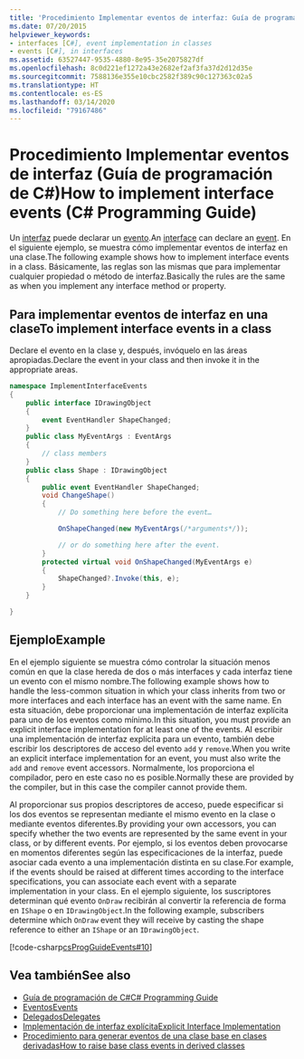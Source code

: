 ```yaml
---
title: 'Procedimiento Implementar eventos de interfaz: Guía de programación de C#'
ms.date: 07/20/2015
helpviewer_keywords:
- interfaces [C#], event implementation in classes
- events [C#], in interfaces
ms.assetid: 63527447-9535-4880-8e95-35e2075827df
ms.openlocfilehash: 8c0d221ef1272a43e2682ef2af3fa37d2d12d35e
ms.sourcegitcommit: 7588136e355e10cbc2582f389c90c127363c02a5
ms.translationtype: HT
ms.contentlocale: es-ES
ms.lasthandoff: 03/14/2020
ms.locfileid: "79167486"
---
```

# <a name="how-to-implement-interface-events-c-programming-guide"></a><span data-ttu-id="99bcd-102">Procedimiento Implementar eventos de interfaz (Guía de programación de C#)</span><span class="sxs-lookup"><span data-stu-id="99bcd-102">How to implement interface events (C# Programming Guide)</span></span>
<span data-ttu-id="99bcd-103">Un [interfaz](../../language-reference/keywords/interface.md) puede declarar un [evento](../../language-reference/keywords/event.md).</span><span class="sxs-lookup"><span data-stu-id="99bcd-103">An [interface](../../language-reference/keywords/interface.md) can declare an [event](../../language-reference/keywords/event.md).</span></span> <span data-ttu-id="99bcd-104">En el siguiente ejemplo, se muestra cómo implementar eventos de interfaz en una clase.</span><span class="sxs-lookup"><span data-stu-id="99bcd-104">The following example shows how to implement interface events in a class.</span></span> <span data-ttu-id="99bcd-105">Básicamente, las reglas son las mismas que para implementar cualquier propiedad o método de interfaz.</span><span class="sxs-lookup"><span data-stu-id="99bcd-105">Basically the rules are the same as when you implement any interface method or property.</span></span>  
  
## <a name="to-implement-interface-events-in-a-class"></a><span data-ttu-id="99bcd-106">Para implementar eventos de interfaz en una clase</span><span class="sxs-lookup"><span data-stu-id="99bcd-106">To implement interface events in a class</span></span>  
  
<span data-ttu-id="99bcd-107">Declare el evento en la clase y, después, invóquelo en las áreas apropiadas.</span><span class="sxs-lookup"><span data-stu-id="99bcd-107">Declare the event in your class and then invoke it in the appropriate areas.</span></span>  
  
```csharp
namespace ImplementInterfaceEvents  
{  
    public interface IDrawingObject  
    {  
        event EventHandler ShapeChanged;  
    }  
    public class MyEventArgs : EventArgs
    {  
        // class members  
    }  
    public class Shape : IDrawingObject  
    {  
        public event EventHandler ShapeChanged;  
        void ChangeShape()  
        {  
            // Do something here before the event…  

            OnShapeChanged(new MyEventArgs(/*arguments*/));  

            // or do something here after the event.
        }  
        protected virtual void OnShapeChanged(MyEventArgs e)  
        {  
            ShapeChanged?.Invoke(this, e);  
        }  
    }  

}  
```  
  
## <a name="example"></a><span data-ttu-id="99bcd-108">Ejemplo</span><span class="sxs-lookup"><span data-stu-id="99bcd-108">Example</span></span>  
<span data-ttu-id="99bcd-109">En el ejemplo siguiente se muestra cómo controlar la situación menos común en que la clase hereda de dos o más interfaces y cada interfaz tiene un evento con el mismo nombre.</span><span class="sxs-lookup"><span data-stu-id="99bcd-109">The following example shows how to handle the less-common situation in which your class inherits from two or more interfaces and each interface has an event with the same name.</span></span> <span data-ttu-id="99bcd-110">En esta situación, debe proporcionar una implementación de interfaz explícita para uno de los eventos como mínimo.</span><span class="sxs-lookup"><span data-stu-id="99bcd-110">In this situation, you must provide an explicit interface implementation for at least one of the events.</span></span> <span data-ttu-id="99bcd-111">Al escribir una implementación de interfaz explícita para un evento, también debe escribir los descriptores de acceso del evento `add` y `remove`.</span><span class="sxs-lookup"><span data-stu-id="99bcd-111">When you write an explicit interface implementation for an event, you must also write the `add` and `remove` event accessors.</span></span> <span data-ttu-id="99bcd-112">Normalmente, los proporciona el compilador, pero en este caso no es posible.</span><span class="sxs-lookup"><span data-stu-id="99bcd-112">Normally these are provided by the compiler, but in this case the compiler cannot provide them.</span></span>  
  
<span data-ttu-id="99bcd-113">Al proporcionar sus propios descriptores de acceso, puede especificar si los dos eventos se representan mediante el mismo evento en la clase o mediante eventos diferentes.</span><span class="sxs-lookup"><span data-stu-id="99bcd-113">By providing your own accessors, you can specify whether the two events are represented by the same event in your class, or by different events.</span></span> <span data-ttu-id="99bcd-114">Por ejemplo, si los eventos deben provocarse en momentos diferentes según las especificaciones de la interfaz, puede asociar cada evento a una implementación distinta en su clase.</span><span class="sxs-lookup"><span data-stu-id="99bcd-114">For example, if the events should be raised at different times according to the interface specifications, you can associate each event with a separate implementation in your class.</span></span> <span data-ttu-id="99bcd-115">En el ejemplo siguiente, los suscriptores determinan qué evento `OnDraw` recibirán al convertir la referencia de forma en `IShape` o en `IDrawingObject`.</span><span class="sxs-lookup"><span data-stu-id="99bcd-115">In the following example, subscribers determine which `OnDraw` event they will receive by casting the shape reference to either an `IShape` or an `IDrawingObject`.</span></span>  
  
 [!code-csharp[csProgGuideEvents#10](~/samples/snippets/csharp/VS_Snippets_VBCSharp/csProgGuideEvents/CS/Events.cs#10)]
  
## <a name="see-also"></a><span data-ttu-id="99bcd-116">Vea también</span><span class="sxs-lookup"><span data-stu-id="99bcd-116">See also</span></span>

- [<span data-ttu-id="99bcd-117">Guía de programación de C#</span><span class="sxs-lookup"><span data-stu-id="99bcd-117">C# Programming Guide</span></span>](../index.md)
- [<span data-ttu-id="99bcd-118">Eventos</span><span class="sxs-lookup"><span data-stu-id="99bcd-118">Events</span></span>](./index.md)
- [<span data-ttu-id="99bcd-119">Delegados</span><span class="sxs-lookup"><span data-stu-id="99bcd-119">Delegates</span></span>](../delegates/index.md)
- [<span data-ttu-id="99bcd-120">Implementación de interfaz explícita</span><span class="sxs-lookup"><span data-stu-id="99bcd-120">Explicit Interface Implementation</span></span>](../interfaces/explicit-interface-implementation.md)
- [<span data-ttu-id="99bcd-121">Procedimiento para generar eventos de una clase base en clases derivadas</span><span class="sxs-lookup"><span data-stu-id="99bcd-121">How to raise base class events in derived classes</span></span>](./how-to-raise-base-class-events-in-derived-classes.md)
